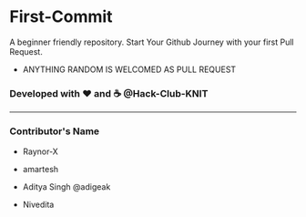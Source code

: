 # First-Commit
A beginner friendly repository.
Start Your Github Journey with your first Pull Request.

* ANYTHING RANDOM IS WELCOMED AS PULL REQUEST

### Developed with :heart: and :coffee: @Hack-Club-KNIT
-----------------------------------------------------------------

### Contributor's Name


*  Raynor-X

*  amartesh 

*  Aditya Singh @adigeak

*  Nivedita
